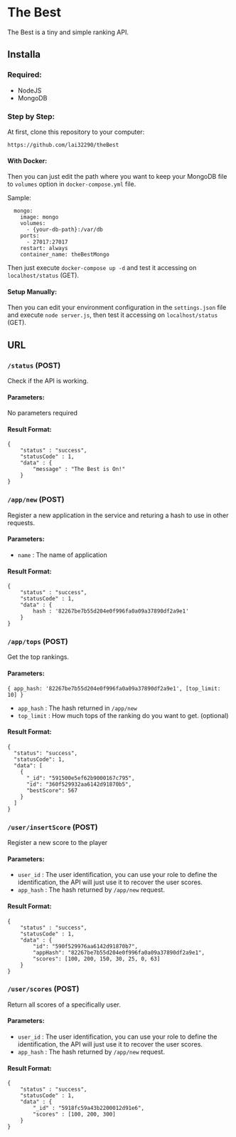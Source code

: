 # The Best

The Best is a tiny and simple ranking API.

## Installa

### Required:
- NodeJS
- MongoDB

### Step by Step:

At first, clone this repository to your computer:

`https://github.com/lai32290/theBest`

#### With Docker:

Then you can just edit the path where you want to keep your MongoDB file to `volumes` option in `docker-compose.yml` file.

Sample:

```
  mongo:
    image: mongo
    volumes:
      - {your-db-path}:/var/db
    ports:
      - 27017:27017
    restart: always
    container_name: theBestMongo
```

Then just execute `docker-compose up -d` and test it accessing on `localhost/status` (GET).

#### Setup Manually:

Then you can edit your environment configuration in the `settings.json` file and execute `node server.js`, then test it accessing on `localhost/status` (GET).


## URL

### `/status` (POST)
Check if the API is working.

#### Parameters:
No parameters required

#### Result Format:
```
{
    "status" : "success",
    "statusCode" : 1,
    "data" : {
        "message" : "The Best is On!"
    }
}
```

### `/app/new` (POST)
Register a new application in the service and returing a hash to use in other requests.

#### Parameters:
- `name` : The name of application

#### Result Format:
```
{
    "status" : "success",
    "statusCode" : 1,
    "data" : {
        hash : '82267be7b55d204e0f996fa0a09a37890df2a9e1'
    }
}
```

### `/app/tops` (POST)
Get the top rankings.

#### Parameters:
`{ app_hash: '82267be7b55d204e0f996fa0a09a37890df2a9e1', [top_limit: 10] }`

- `app_hash` : The hash returned in `/app/new`
- `top_limit` : How much tops of the ranking do you want to get. (optional) 

#### Result Format:

```
{
  "status": "success",
  "statusCode": 1,
  "data": [
    {
      "_id": "591500e5ef62b9000167c795",
      "id": "360f529932aa6142d91870b5",
      "bestScore": 567
    }
  ]
}
```

### `/user/insertScore` (POST)
Register a new score to the player

#### Parameters:
- `user_id` : The user identification, you can use your role to define the identification, the API will just use it to recover the user scores.
- `app_hash` : The hash returned by `/app/new` request.

#### Result Format:
```
{
    "status" : "success",
    "statusCode" : 1,
    "data" : {
        "id": "590f529976aa6142d91870b7",
        "appHash": "82267be7b55d204e0f996fa0a09a37890df2a9e1",
        "scores": [100, 200, 150, 30, 25, 0, 63]
    }
}
```

### `/user/scores` (POST)
Return all scores of a specifically user.

#### Parameters:
- `user_id` : The user identification, you can use your role to define the identification, the API will just use it to recover the user scores.
- `app_hash` : The hash returned by `/app/new` request.

#### Result Format:
```
{
    "status" : "success",
    "statusCode" : 1,
    "data" : {
        "_id" : "5918fc59a43b2200012d91e6",
        "scores" : [100, 200, 300]
    }
}
```
